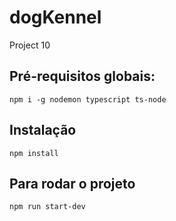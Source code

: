 # dogKennel
Project 10

## Pré-requisitos globais:
`npm i -g nodemon typescript ts-node`

## Instalação
`npm install`

## Para rodar o projeto
`npm run start-dev`

